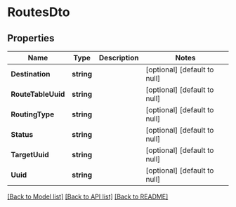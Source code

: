 # RoutesDto

## Properties
Name | Type | Description | Notes
------------ | ------------- | ------------- | -------------
**Destination** | **string** |  | [optional] [default to null]
**RouteTableUuid** | **string** |  | [optional] [default to null]
**RoutingType** | **string** |  | [optional] [default to null]
**Status** | **string** |  | [optional] [default to null]
**TargetUuid** | **string** |  | [optional] [default to null]
**Uuid** | **string** |  | [optional] [default to null]

[[Back to Model list]](../README.md#documentation-for-models) [[Back to API list]](../README.md#documentation-for-api-endpoints) [[Back to README]](../README.md)


